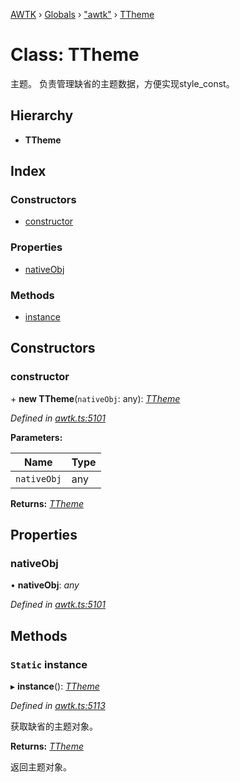 [AWTK](../README.md) › [Globals](../globals.md) › ["awtk"](../modules/_awtk_.md) › [TTheme](_awtk_.ttheme.md)

# Class: TTheme

主题。 负责管理缺省的主题数据，方便实现style\_const。

## Hierarchy

* **TTheme**

## Index

### Constructors

* [constructor](_awtk_.ttheme.md#constructor)

### Properties

* [nativeObj](_awtk_.ttheme.md#nativeobj)

### Methods

* [instance](_awtk_.ttheme.md#static-instance)

## Constructors

###  constructor

\+ **new TTheme**(`nativeObj`: any): *[TTheme](_awtk_.ttheme.md)*

*Defined in [awtk.ts:5101](https://github.com/zlgopen/awtk-binding/blob/346f0a7/tools/code_gen/js/output/awtk.ts#L5101)*

**Parameters:**

Name | Type |
------ | ------ |
`nativeObj` | any |

**Returns:** *[TTheme](_awtk_.ttheme.md)*

## Properties

###  nativeObj

• **nativeObj**: *any*

*Defined in [awtk.ts:5101](https://github.com/zlgopen/awtk-binding/blob/346f0a7/tools/code_gen/js/output/awtk.ts#L5101)*

## Methods

### `Static` instance

▸ **instance**(): *[TTheme](_awtk_.ttheme.md)*

*Defined in [awtk.ts:5113](https://github.com/zlgopen/awtk-binding/blob/346f0a7/tools/code_gen/js/output/awtk.ts#L5113)*

获取缺省的主题对象。

**Returns:** *[TTheme](_awtk_.ttheme.md)*

返回主题对象。
